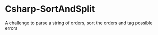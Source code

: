 # Csharp-SortAndSplit
A challenge to parse a string of orders, sort the orders and tag possible errors
